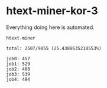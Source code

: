 # htext-miner-kor-3

Everything doing here is automated.

```
htext-miner

total: 2507/9855 (25.4388635210553%)

job0: 457
job1: 529
job2: 488
job3: 539
job4: 494
```